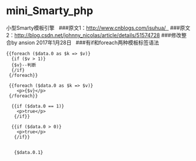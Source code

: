 # mini_Smarty_php
小型Smarty模板引擎
 
###原文1：http://www.cnblogs.com/isuhua/  
###原文2：http://blog.csdn.net/johnny_nicolas/article/details/51574728
###修改整合by ansion 2017年1月28日
 
###有if和foreach两种模板标签语法



    {{foreach ($data.0 as $k => $v)}
      {if ($v > 1)}
      {$v}--判断
      {/if} 
     {/foreach}} 
	 
     {{foreach ($data.0 as $k => $v)}
        <p>{$v}</p>   
     {/foreach}} 
	 
	  {{if ($data.0 == 1)}
	   	<p>true</p>
	   {/if}}

	  {{if ($data.0 > 0)}
	   	<p>true</p>
	   {/if}}
	  

	   {$data.0.1}
